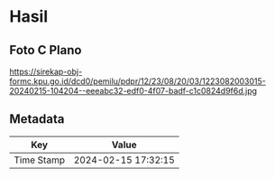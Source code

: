 # Hasil

## Foto C Plano

https://sirekap-obj-formc.kpu.go.id/dcd0/pemilu/pdpr/12/23/08/20/03/1223082003015-20240215-104204--eeeabc32-edf0-4f07-badf-c1c0824d9f6d.jpg


## Metadata

| Key        | Value               |
| ---------- | ------------------- |
| Time Stamp | 2024-02-15 17:32:15 |



